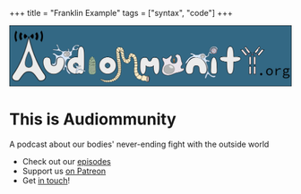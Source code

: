 +++
title = "Franklin Example"
tags = ["syntax", "code"]
+++

![](/assets/audiommunity_banner.png)


# This is Audiommunity

A podcast about our bodies' never-ending fight with the outside world

- Check out our [episodes](/episodes)
- Support us [on Patreon](https://patreon.com/audiommunity)
- Get [in touch](/about)!

